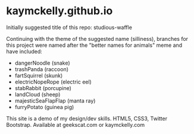 # kaymckelly.github.io
Initially suggested title of this repo: studious-waffle

Continuing with the theme of the suggested name (silliness), branches for this project were named after the "better names for animals" meme and have included:
- dangerNoodle (snake)
- trashPanda (raccoon)
- fartSquirrel (skunk)
- electricNopeRope (electric eel)
- stabRabbit (porcupine)
- landCloud (sheep)
- majesticSeaFlapFlap (manta ray)
- furryPotato (guinea pig)

This site is a demo of my design/dev skills. HTML5, CSS3, Twitter Bootstrap. Available at geekscat.com or kaymckelly.com
